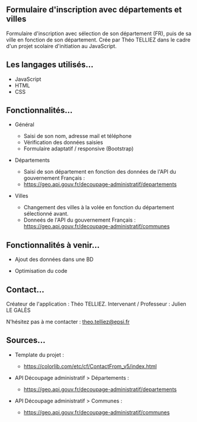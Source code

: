 ## Formulaire d'inscription avec départements et villes
Formulaire d'inscription avec sélection de son département (FR), puis de sa ville en fonction de son département. 
Crée par Théo TELLIEZ dans le cadre d'un projet scolaire d'initiation au JavaScript.


## Les langages utilisés...
* JavaScript
* HTML
* CSS


## Fonctionnalités...
- Général
	* Saisi de son nom, adresse mail et téléphone
	* Vérification des données saisies
	* Formulaire adaptatif / responsive (Bootstrap)


- Départements
	* Saisi de son département en fonction des données de l'API du gouvernement Français : 
	* https://geo.api.gouv.fr/decoupage-administratif/departements


- Villes 
	* Changement des villes à la volée en fonction du département sélectionné avant. 
	* Donneés de l'API du gouvernement Français : https://geo.api.gouv.fr/decoupage-administratif/communes



## Fonctionnalités à venir...
- Ajout des données dans une BD

- Optimisation du code


## Contact...
Créateur de l'application : Théo TELLIEZ.
Intervenant / Professeur : Julien LE GALÈS

N'hésitez pas à me contacter : theo.telliez@epsi.fr

## Sources...
- Template du projet :
	+ https://colorlib.com/etc/cf/ContactFrom_v5/index.html
	
- API Découpage administratif > Départements :
	+ https://geo.api.gouv.fr/decoupage-administratif/departements
	
- API Découpage administratif > Communes :
	+ https://geo.api.gouv.fr/decoupage-administratif/communes






